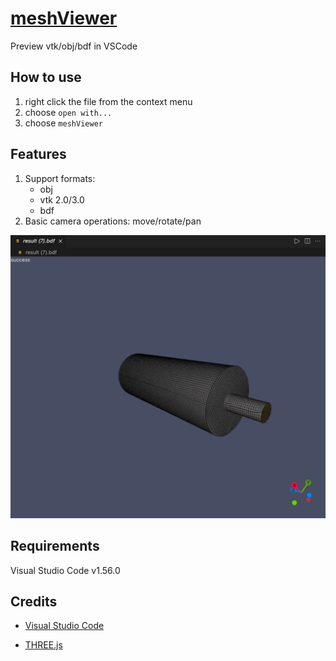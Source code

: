 # [meshViewer](https://github.com/zjc0707/vscode-meshViewer)

Preview vtk/obj/bdf in VSCode

## How to use

1. right click the file from the context menu
2. choose `open with...` 
3. choose `meshViewer`

## Features

1. Support formats:
   - obj
   - vtk 2.0/3.0
   - bdf
2. Basic camera operations:  move/rotate/pan

![main](images/main.png)
## Requirements

Visual Studio Code v1.56.0

## Credits

* [Visual Studio Code](https://code.visualstudio.com/)

* [THREE.js](https://threejs.org)

